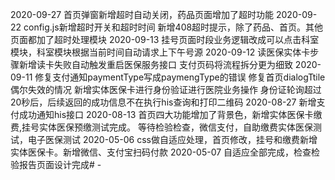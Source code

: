 2020-09-27
首页弹窗新增超时自动关闭，药品页面增加了超时功能
2020-09-22
config.js新增超时开关和超时时间
新增408超时提示，除了药品、首页。其他页面都加了超时处理模块
2020-09-13
挂号页面时段业务逻辑改成可以点击科室模块，科室模块根据当前时间自动请求上下午号源
2020-09-12
读医保实体卡步骤新增读卡失败自动触发重启医保服务接口
支付页码将流程拆分更为细致
2020-09-11
修复支付通知paymentType写成paymengType的错误
修复首页dialogTtile偶尔失效的情况
新增实体医保卡进行身份验证进行医院业务操作
身份证轮询超过20秒后，后续返回的成功信息不在执行his查询和打印二维码
2020-08-27
新增支付成功通知his接口
2020-08-13
首页四大功能增加了背景色，新增实体医保卡缴费,挂号实体医保预缴测试完成。
等待检验检查，微信支付，自助缴费实体医保测试，电子医保测试
2020-05-06
css做自适应处理，首页修改，挂号和缴费新增实体医保卡。新增微信、支付宝扫码付款
2020-05-07
自适应全部完成，检查检验报告页面设计完成# -
